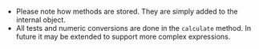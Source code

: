 
- Please note how methods are stored. They are simply added to the internal object.
- All tests and numeric conversions are done in the `calculate` method. In future it may be extended to support more complex expressions.
